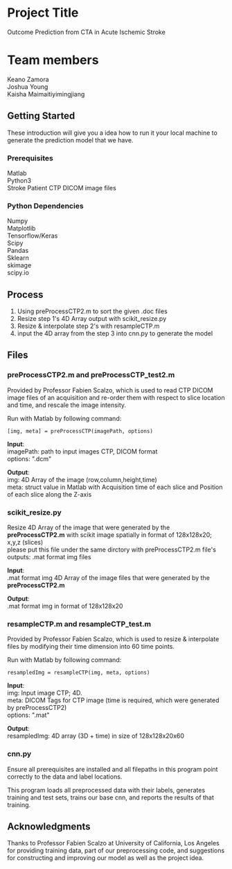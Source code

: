 # Project Title

Outcome Prediction from CTA in Acute Ischemic Stroke

# Team members

Keano Zamora\
Joshua Young\
Kaisha Maimaitiyimingjiang

## Getting Started

These introduction will give you a idea how to run it your local machine to generate the prediction model that we have.

### Prerequisites

Matlab\
Python3\
Stroke Patient CTP DICOM image files

### Python Dependencies
Numpy\
Matplotlib\
Tensorflow/Keras\
Scipy\
Pandas\
Sklearn\
skimage\
scipy.io 

## Process

1. Using preProcessCTP2.m to sort the given .doc files
2. Resize step 1's 4D Array output with scikit_resize.py
3. Resize & interpolate step 2's with resampleCTP.m
4. input the 4D array from the step 3 into cnn.py to generate the model

## Files

### preProcessCTP2.m and preProcessCTP_test2.m

Provided by Professor Fabien Scalzo, which is used to read CTP DICOM image files of an
acquisition and re-order them with respect to slice location and time, and rescale
the image intensity.

Run with Matlab by following command: 
```
[img, meta] = preProcessCTP(imagePath, options)
```
**Input**:\
imagePath: path to input images CTP, DICOM format\
options: ".dcm"

**Output**:\
img: 4D Array of the image (row,column,height,time) \
meta: struct value in Matlab with <time> Acquisition time of each slice and <location> Position of each slice along the Z-axis

### scikit_resize.py

Resize 4D Array of the image that were generated by the **preProcessCTP2.m** with scikit image spatially in format of 128x128x20; x,y,z (slices) \
please put this file under the same dirctory with preProcessCTP2.m file's outputs: .mat format img files 

**Input**:\
.mat format img 4D Array of the image files that  were generated by the **preProcessCTP2.m**

**Output**:\
.mat format img in format of 128x128x20

### resampleCTP.m and resampleCTP_test.m
Provided by Professor Fabien Scalzo, which is used to resize & interpolate files by modifying their time dimension into 60 time points. 

Run with Matlab by following command: 
```
resampledImg = resampleCTP(img, meta, options)
```
**Input**:\
img: Input image CTP; 4D. \
meta: DICOM Tags for CTP image (time is required, which were generated by preProcessCTP2) \
options: ".mat"

**Output**:\
resampledImg:  4D array (3D + time) in size of 128x128x20x60

### cnn.py

Ensure all prerequisites are installed and all filepaths in this program point correctly to the data and label locations.

This program loads all preprocessed data with their labels, generates training and test sets, trains our base cnn, and reports the results of that training.

## Acknowledgments

Thanks to Professor Fabien Scalzo at University of California, Los Angeles for providing training data, part of our preprocessing code, and suggestions for constructing and improving our model as well as the project idea.
